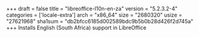 +++
draft = false
title = "libreoffice-l10n-en-za"
version = "5.2.3.2-4"
categories = ['locale-extra']
arch = "x86_64"
size = "2680320"
usize = "27621968"
sha1sum = "db2bfcc6185d002589bdc9b5b0b28d426f2d745a"
+++
Installs English (South Africa) support in LibreOffice